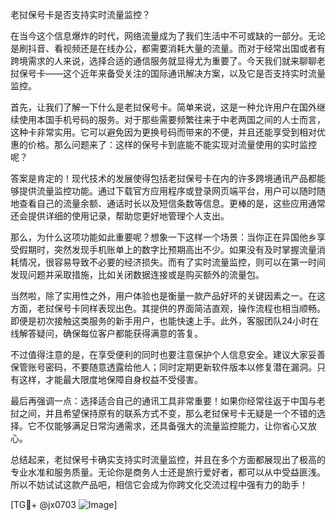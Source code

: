 老挝保号卡是否支持实时流量监控？

在当今这个信息爆炸的时代，网络流量成为了我们生活中不可或缺的一部分。无论是刷抖音、看视频还是在线办公，都需要消耗大量的流量。而对于经常出国或者有跨境需求的人来说，选择合适的通信服务就显得尤为重要了。今天我们就来聊聊老挝保号卡——这个近年来备受关注的国际通讯解决方案，以及它是否支持实时流量监控。

首先，让我们了解一下什么是老挝保号卡。简单来说，这是一种允许用户在国外继续使用本国手机号码的服务。对于那些需要频繁往来于中老两国之间的人士而言，这种卡非常实用。它可以避免因为更换号码而带来的不便，并且还能享受到相对优惠的价格。那么问题来了：这样的保号卡到底能不能实现对流量使用的实时监控呢？

答案是肯定的！现代技术的发展使得包括老挝保号卡在内的许多跨境通讯产品都能够提供流量监控功能。通过下载官方应用程序或登录网页端平台，用户可以随时随地查看自己的流量余额、通话时长以及短信条数等信息。更棒的是，这些应用通常还会提供详细的使用记录，帮助您更好地管理个人支出。

那么，为什么这项功能如此重要呢？想象一下这样一个场景：当你正在异国他乡享受假期时，突然发现手机账单上的数字比预期高出不少。如果没有及时掌握流量消耗情况，很容易导致不必要的经济损失。而有了实时流量监控，则可以在第一时间发现问题并采取措施，比如关闭数据连接或是购买额外的流量包。

当然啦，除了实用性之外，用户体验也是衡量一款产品好坏的关键因素之一。在这方面，老挝保号卡同样表现出色。其提供的界面简洁直观，操作流程也相当顺畅。即便是初次接触这类服务的新手用户，也能快速上手。此外，客服团队24小时在线解答疑问，确保每位客户都能获得满意的答复。

不过值得注意的是，在享受便利的同时也要注意保护个人信息安全。建议大家妥善保管账号密码，不要随意透露给他人；同时定期更新软件版本以修复潜在漏洞。只有这样，才能最大限度地保障自身权益不受侵害。

最后再强调一点：选择适合自己的通讯工具非常重要！如果你经常往返于中国与老挝之间，并且希望保持原有的联系方式不变，那么老挝保号卡无疑是一个不错的选择。它不仅能够满足日常沟通需求，还具备强大的流量监控能力，让你省心又放心。

总结起来，老挝保号卡确实支持实时流量监控，并且在多个方面都展现出了极高的专业水准和服务质量。无论你是商务人士还是旅行爱好者，都可以从中受益匪浅。所以不妨试试这款产品吧，相信它会成为你跨文化交流过程中强有力的助手！

[TG💪+ @jx0703 ![Image](https://github.com/user-attachments/assets/dbca1d08-cadb-493c-b0ec-ad6f7a83f270)]